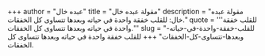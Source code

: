 +++
author = "عبده خال"
title = "مقولة عبده خال"
description = "مقولة عبده خال: للقلب خفقة واحدة في حياته وبعدها تتساوى كل الخفقات."
quote = '''للقلب خفقة واحدة في حياته وبعدها تتساوى كل الخفقات.'''
slug = "للقلب-خفقة-واحدة-في-حياته-وبعدها-تتساوى-كل-الخفقات"
+++
للقلب خفقة واحدة في حياته وبعدها تتساوى كل الخفقات.
